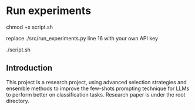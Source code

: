 # Run experiments
chmod +x script.sh

replace ./src/run_experiments.py line 16 with your own API key

./script.sh


## Introduction
This project is a research project, using advanced selection strategies and ensemble methods to improve the few-shots prompting technique for LLMs to perform better on classification tasks. Research paper is under the root directory.
